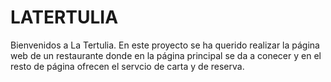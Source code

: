 # LATERTULIA
Bienvenidos a La Tertulia. En este proyecto se ha querido realizar la página web de un restaurante donde en la página principal se da a conecer y en el resto de página ofrecen el servcio de carta y de reserva.
